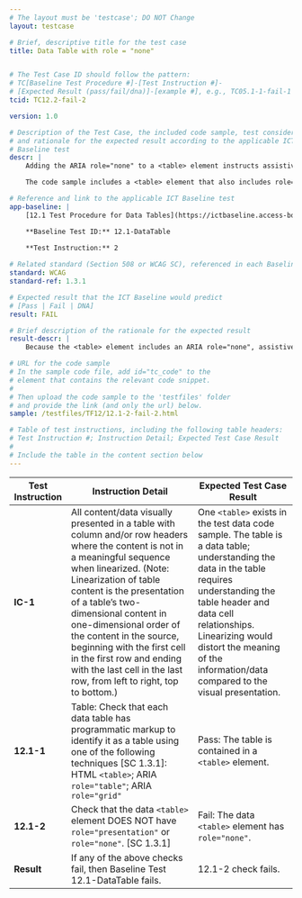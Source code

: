 ```yaml
---
# The layout must be 'testcase'; DO NOT Change
layout: testcase

# Brief, descriptive title for the test case
title: Data Table with role = "none"


# The Test Case ID should follow the pattern: 
# TC[Baseline Test Procedure #]-[Test Instruction #]-
# [Expected Result (pass/fail/dna)]-[example #], e.g., TC05.1-1-fail-1
tcid: TC12.2-fail-2

version: 1.0

# Description of the Test Case, the included code sample, test considerations,
# and rationale for the expected result according to the applicable ICT
# Baseline test
descr: | 
    Adding the ARIA role="none" to a <table> element instructs assistive technologies to ignore the table’s structural semantics (i.e., the table’s header and data cell relationships). Data tables require the programmatic, table structure semantics to properly understand the relationships between table headers and data cells. Therefore, if a <table> element also includes role="presentation" then it fails to provide sufficient programmatic information to assistive technology users to properly navigate and fully understand the data.

    The code sample includes a <table> element that also includes role="none". A successful test should identify a FAIL against Baseline 12.1 because the table DOES NOT provide sufficient programmatic information about the table header and data cell relationships.

# Reference and link to the applicable ICT Baseline test
app-baseline: | 
    [12.1 Test Procedure for Data Tables](https://ictbaseline.access-board.gov/12DataTables/#12-tables)

    **Baseline Test ID:** 12.1-DataTable
    
    **Test Instruction:** 2

# Related standard (Section 508 or WCAG SC), referenced in each Baseline procedure/step
standard: WCAG
standard-ref: 1.3.1

# Expected result that the ICT Baseline would predict
# [Pass | Fail | DNA]
result: FAIL

# Brief description of the rationale for the expected result
result-descr: | 
    Because the <table> element includes an ARIA role="none", assistive technologies do not have access to the table header header and data cell relationships necessary for understanding the data in the table. The table fails Baseline test 12.1 because of inadequately defined programmatic relationships in the table.

# URL for the code sample
# In the sample code file, add id="tc_code" to the 
# element that contains the relevant code snippet.
#
# Then upload the code sample to the 'testfiles' folder 
# and provide the link (and only the url) below.
sample: /testfiles/TF12/12.1-2-fail-2.html

# Table of test instructions, including the following table headers: 
# Test Instruction #; Instruction Detail; Expected Test Case Result
#
# Include the table in the content section below
---
```

| Test Instruction | Instruction Detail | Expected Test Case Result |
|------------------|--------------------|---------------------------|
| **IC-1** | All content/data visually presented in a table with column and/or row headers where the content is not in a meaningful sequence when linearized. (Note: Linearization of table content is the presentation of a table’s two-dimensional content in one-dimensional order of the content in the source, beginning with the first cell in the first row and ending with the last cell in the last row, from left to right, top to bottom.) | One `<table>` exists in the test data code sample. The table is a data table; understanding the data in the table requires understanding the table header and data cell relationships. Linearizing would distort the meaning of the information/data compared to the visual presentation.|
| **12.1-1** | Table: Check that each data table has programmatic markup to identify it as a table using one of the following techniques [SC 1.3.1]: HTML `<table>`; ARIA `role="table"`; ARIA `role="grid"` | Pass: The table is contained in a `<table>` element. | 
| **12.1-2** | Check that the data `<table>` element DOES NOT have `role="presentation"` or `role="none"`. [SC 1.3.1] | Fail: The data `<table>` element has `role="none"`. |
| **Result** | If any of the above checks fail, then Baseline Test 12.1-DataTable fails. | 12.1-2 check fails. |